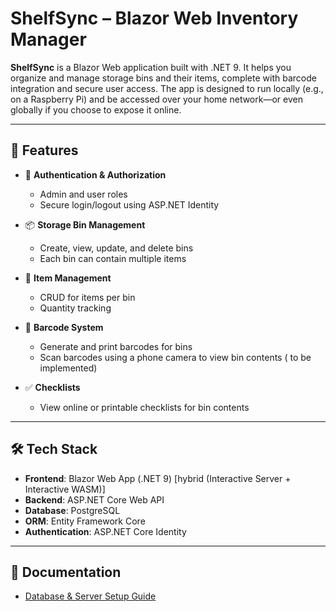 # ShelfSync – Blazor Web Inventory Manager

**ShelfSync** is a Blazor Web  application built with .NET 9. It helps you organize and manage storage bins and their items, complete with barcode integration and secure user access. The app is designed to run locally (e.g., on a Raspberry Pi) and be accessed over your home network—or even globally if you choose to expose it online. 

---

## 🚀 Features

- 🔐 **Authentication & Authorization**
  - Admin and user roles
  - Secure login/logout using ASP.NET Identity

- 📦 **Storage Bin Management**
  - Create, view, update, and delete bins
  - Each bin can contain multiple items 

- 📝 **Item Management**
  - CRUD for items per bin
  - Quantity tracking

- 📇 **Barcode System**
  - Generate and print barcodes for bins
  - Scan barcodes using a phone camera to view bin contents ( to be implemented)

- ✅ **Checklists**
  - View online or printable checklists for bin contents



---

## 🛠️ Tech Stack

- **Frontend**: Blazor Web App (.NET 9) [hybrid (Interactive Server + Interactive WASM)]
- **Backend**: ASP.NET Core Web API
- **Database**: PostgreSQL
- **ORM**: Entity Framework Core
- **Authentication**: ASP.NET Core Identity



---

## 📖 Documentation

- [Database & Server Setup Guide](Documentation/ShelfSyncDatabaseServerSetup.md)

